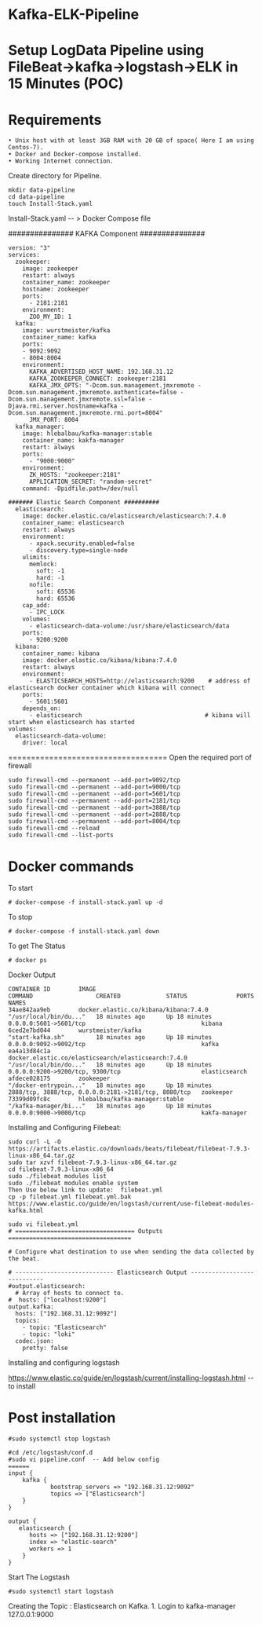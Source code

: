 # Kafka-ELK-Pipeline
# Setup LogData Pipeline using FileBeat->kafka->logstash->ELK in 15 Minutes (POC)



Requirements
============
	• Unix host with at least 3GB RAM with 20 GB of space( Here I am using Centos-7).
	• Docker and Docker-compose installed.
	• Working Internet connection. 

Create directory for Pipeline.
```
mkdir data-pipeline
cd data-pipeline
touch Install-Stack.yaml

```
Install-Stack.yaml  -- > Docker Compose file

############### KAFKA Component ###############
```
version: "3"
services:
  zookeeper:
    image: zookeeper
    restart: always
    container_name: zookeeper
    hostname: zookeeper
    ports:
      - 2181:2181
    environment:
      ZOO_MY_ID: 1
  kafka:
    image: wurstmeister/kafka
    container_name: kafka
    ports:
    - 9092:9092
    - 8004:8004
    environment:
      KAFKA_ADVERTISED_HOST_NAME: 192.168.31.12
      KAFKA_ZOOKEEPER_CONNECT: zookeeper:2181
      KAFKA_JMX_OPTS: "-Dcom.sun.management.jmxremote -Dcom.sun.management.jmxremote.authenticate=false -Dcom.sun.management.jmxremote.ssl=false -Djava.rmi.server.hostname=kafka -Dcom.sun.management.jmxremote.rmi.port=8004"
      JMX_PORT: 8004
  kafka_manager:
    image: hlebalbau/kafka-manager:stable
    container_name: kakfa-manager
    restart: always
    ports:
      - "9000:9000"
    environment:
      ZK_HOSTS: "zookeeper:2181"
      APPLICATION_SECRET: "random-secret"
    command: -Dpidfile.path=/dev/null

####### Elastic Search Component ##########
  elasticsearch:
    image: docker.elastic.co/elasticsearch/elasticsearch:7.4.0
    container_name: elasticsearch
    restart: always
    environment:
      - xpack.security.enabled=false
      - discovery.type=single-node
    ulimits:
      memlock:
        soft: -1
        hard: -1
      nofile:
        soft: 65536
        hard: 65536
    cap_add:
      - IPC_LOCK
    volumes:
      - elasticsearch-data-volume:/usr/share/elasticsearch/data
    ports:
      - 9200:9200
  kibana:
    container_name: kibana
    image: docker.elastic.co/kibana/kibana:7.4.0
    restart: always
    environment:
      - ELASTICSEARCH_HOSTS=http://elasticsearch:9200    # address of elasticsearch docker container which kibana will connect
    ports:
      - 5601:5601
    depends_on:
      - elasticsearch                                   # kibana will start when elasticsearch has started
volumes:
  elasticsearch-data-volume:
    driver: local
```
===================================
Open the required port of firewall
```
sudo firewall-cmd --permanent --add-port=9092/tcp
sudo firewall-cmd --permanent --add-port=9000/tcp
sudo firewall-cmd --permanent --add-port=5601/tcp
sudo firewall-cmd --permanent --add-port=2181/tcp
sudo firewall-cmd --permanent --add-port=3888/tcp
sudo firewall-cmd --permanent --add-port=2888/tcp
sudo firewall-cmd --permanent --add-port=8004/tcp
sudo firewall-cmd --reload
sudo firewall-cmd --list-ports
```


Docker commands
===============
 To start
```
# docker-compose -f install-stack.yaml up -d
``` 
 To stop
```
# docker-compose -f install-stack.yaml down
```
To get The Status
```
# docker ps
```
Docker Output 
```
CONTAINER ID        IMAGE                                                 COMMAND                  CREATED             STATUS              PORTS                                                  NAMES
34ae842aa9eb        docker.elastic.co/kibana/kibana:7.4.0                 "/usr/local/bin/du..."   18 minutes ago      Up 18 minutes       0.0.0.0:5601->5601/tcp                                 kibana
6ced2e7bd044        wurstmeister/kafka                                    "start-kafka.sh"         18 minutes ago      Up 18 minutes       0.0.0.0:9092->9092/tcp                                 kafka
ea4a13d84c1a        docker.elastic.co/elasticsearch/elasticsearch:7.4.0   "/usr/local/bin/do..."   18 minutes ago      Up 18 minutes       0.0.0.0:9200->9200/tcp, 9300/tcp                       elasticsearch
afdece028175        zookeeper                                             "/docker-entrypoin..."   18 minutes ago      Up 18 minutes       2888/tcp, 3888/tcp, 0.0.0.0:2181->2181/tcp, 8080/tcp   zookeeper
73399d09fc8c        hlebalbau/kafka-manager:stable                        "/kafka-manager/bi..."   18 minutes ago      Up 18 minutes       0.0.0.0:9000->9000/tcp                                 kakfa-manager
```

Installing and Configuring Filebeat:

```
sudo curl -L -O https://artifacts.elastic.co/downloads/beats/filebeat/filebeat-7.9.3-linux-x86_64.tar.gz 
sudo tar xzvf filebeat-7.9.3-linux-x86_64.tar.gz
cd filebeat-7.9.3-linux-x86_64
sudo ./filebeat modules list
sudo ./filebeat modules enable system
Then Use below link to update:  filebeat.yml
cp -p filebeat.yml filebeat.yml.bak
https://www.elastic.co/guide/en/logstash/current/use-filebeat-modules-kafka.html

sudo vi filebeat.yml
# ================================== Outputs ===================================

# Configure what destination to use when sending the data collected by the beat.

# ---------------------------- Elasticsearch Output ----------------------------
#output.elasticsearch:
  # Array of hosts to connect to.
#  hosts: ["localhost:9200"]
output.kafka:
  hosts: ["192.168.31.12:9092"]
  topics:
    - topic: "Elasticsearch"
    - topic: "loki"
  codec.json:
    pretty: false
```

Installing and configuring logstash

https://www.elastic.co/guide/en/logstash/current/installing-logstash.html     -- to install

Post installation
=================
```
#sudo systemctl stop logstash

#cd /etc/logstash/conf.d
#sudo vi pipeline.conf  -- Add below config
======
input {
    kafka {
            bootstrap_servers => "192.168.31.12:9092"
            topics => ["Elasticsearch"]
    }
}

output {
   elasticsearch {
      hosts => ["192.168.31.12:9200"]
      index => "elastic-search"
      workers => 1
    }
}

```

Start The Logstash
```
#sudo systemctl start logstash
```


Creating the Topic : Elasticsearch on Kafka.
	1. Login to kafka-manager 127.0.0.1:9000

